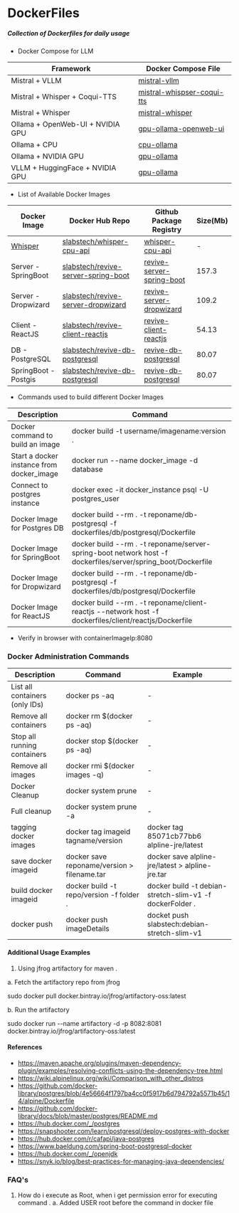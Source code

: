 # DockerFiles
##### Collection of Dockerfiles for daily usage

* Docker Compose for LLM

| Framework  | Docker Compose File |
|----------------------|------------------------------------|
| Mistral + VLLM | [mistral-vllm](docker_compose_files/llm/mistral-vllm.yml) | 
| Mistral + Whisper + Coqui-TTS | [mistral-whispser-coqui-tts](docker_compose_files/llm/mistral-whisper-coqui-tts.yml) | 
| Mistral + Whisper  | [mistral-whisper](docker_compose_files/llm/mistral-whisper.yml) | 
| Ollama + OpenWeb-UI + NVIDIA GPU  | [gpu-ollama-openweb-ui](docker_compose_files/llm/gpu-ollama-openweb-ui.yml) | 
| Ollama + CPU  | [cpu-ollama](docker_compose_files/llm/cpu-ollama.yml) | 
| Ollama + NVIDIA GPU  | [gpu-ollama](docker_compose_files/llm/gpu-ollama.yml) | 
| VLLM + HuggingFace + NVIDIA GPU  | [gpu-ollama](docker_compose_files/llm/gpu-vllm.yml) | 



* List of Available Docker Images

| Docker Image         | Docker Hub Repo                                                                                     | Github Package Registry                                                                                       | Size(Mb) |
|----------------------|-----------------------------------------------------------------------------------------------------|---------------------------------------------------------------------------------------------------------------|----------|
| [Whisper](dockerfiles/llm/Whisper-Dockerfile)  | [slabstech/whisper-cpu-api](https://hub.docker.com/r/slabstech/revive-server-spring-boot) | [whisper-cpu-api](https://github.com/sachinsshetty/revive/pkgs/container/revive-server-spring-boot) | -    |
| Server - SpringBoot  | [slabstech/revive-server-spring-boot](https://hub.docker.com/r/slabstech/revive-server-spring-boot) | [revive-server-spring-boot](https://github.com/sachinsshetty/revive/pkgs/container/revive-server-spring-boot) | 157.3    |
| Server - Dropwizard  | [slabstech/revive-server-dropwizard](https://hub.docker.com/r/slabstech/revive-server-dropwizard)   | [revive-server-dropwizard](https://github.com/sachinsshetty/revive/pkgs/container/revive-server-dropwizard)   | 109.2    |
| Client - ReactJS     | [slabstech/revive-client-reactjs](https://hub.docker.com/r/slabstech/revive-client-reactjs)         | [revive-client-reactjs](https://github.com/sachinsshetty/revive/pkgs/container/revive-client-reactjs)         | 54.13    |
| DB - PostgreSQL      | [slabstech/revive-db-postgresql](https://hub.docker.com/r/slabstech/revive-db-postgresql)           | [revive-db-postgresql](https://github.com/sachinsshetty/revive/pkgs/container/revive-db-postgresql)           | 80.07    |
| SpringBoot - Postgis | [slabstech/revive-db-postgresql](https://hub.docker.com/r/slabstech/revive-db-postgresql)           | [revive-db-postgresql](https://github.com/sachinsshetty/revive/pkgs/container/revive-db-postgresql)           | 80.07    |


* Commands used to build different Docker Images

| Description                               | Command                                                                                                      |
|-------------------------------------------|--------------------------------------------------------------------------------------------------------------|
| Docker command to build an image          | docker build -t username/imagename:version .                                                                 |
| Start a docker instance from docker_image | docker run --name docker_image -d database                                                                   |
| Connect to postgres instance              | docker exec -it docker_instance psql -U postgres_user                                                        |
| Docker Image for Postgres DB              | docker build --rm . -t reponame/db-postgresql -f dockerfiles/db/postgresql/Dockerfile                        |
| Docker Image for SpringBoot               | docker build --rm . -t reponame/server-spring-boot network host -f dockerfiles/server/spring_boot/Dockerfile |
| Docker Image for Dropwizard               | docker build --rm . -t reponame/db-postgresql -f dockerfiles/db/postgresql/Dockerfile                        |
| Docker Image for ReactJS                  | docker build --rm . -t reponame/client-reactjs --network host -f dockerfiles/client/reactjs/Dockerfile       |


* Verify in browser with containerImageIp:8080



### Docker Administration Commands

| Description                    | Command                                     | Example                                                   |
|--------------------------------|---------------------------------------------|-----------------------------------------------------------|
| List all containers (only IDs) | docker ps -aq                               | -                                                         |
| Remove all containers          | docker rm $(docker ps -aq)                  | -                                                         |
| Stop all running containers    | docker stop $(docker ps -aq)                | -                                                         |
| Remove all images              | docker rmi $(docker images -q)              | -                                                         |
| Docker Cleanup                 | docker system prune                         | -                                                         |
| Full cleanup                   | docker system prune -a                      | -                                                         |
| tagging docker images          | docker tag imageid tagname/version          | docker tag 85071cb77bb6 alpline-jre/latest                |
| save docker imageid            | docker save reponame/version > filename.tar | docker save alpline-jre/latest > alpline-jre.tar          |
| build docker imageid           | docker build -t repo/version -f folder .    | docker build -t debian-stretch-slim-v1  -f dockerFolder . |
| docker push                    | docker push imageDetails                    | docket push slabstech:debian-stretch-slim-v1              |




#### Additional Usage Examples

1. Using jfrog artifactory for maven .

  a. Fetch the artifactory repo from jfrog

   sudo docker pull docker.bintray.io/jfrog/artifactory-oss:latest

  b. Run the artifactory

   sudo docker run --name artifactory -d -p 8082:8081 docker.bintray.io/jfrog/artifactory-oss:latest 



#### References

* https://maven.apache.org/plugins/maven-dependency-plugin/examples/resolving-conflicts-using-the-dependency-tree.html
* https://wiki.alpinelinux.org/wiki/Comparison_with_other_distros
* https://github.com/docker-library/postgres/blob/4e56664f1797ba4cc0f5917b6d794792a5571b45/14/alpine/Dockerfile
* https://github.com/docker-library/docs/blob/master/postgres/README.md
* https://hub.docker.com/_/postgres
* https://snapshooter.com/learn/postgresql/deploy-postgres-with-docker
* https://hub.docker.com/r/cafapi/java-postgres
* https://www.baeldung.com/spring-boot-postgresql-docker
* https://hub.docker.com/_/openjdk
* https://snyk.io/blog/best-practices-for-managing-java-dependencies/

### FAQ's

1. How do i execute as Root, when i get permission error for executing command .
   a. Added USER root before the command in docker file

